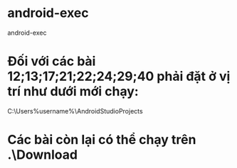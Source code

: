 # android-exec
 android-exec

# Đối với các bài 12;13;17;21;22;24;29;40 phải đặt ở vị trí như dưới mới chạy:

C:\Users\%username%\AndroidStudioProjects

# Các bài còn lại có thể chạy trên .\Download 
